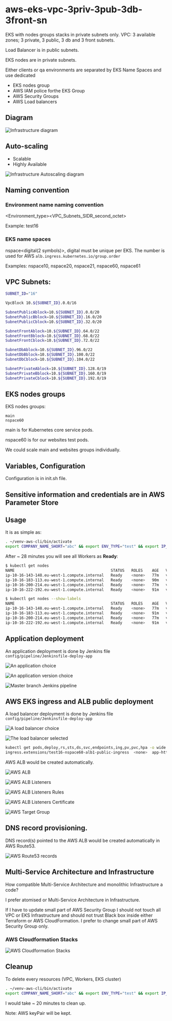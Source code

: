 # aws-eks-vpc-3priv-3pub-3db-3front-sn

EKS with nodes groups stacks in private subnets only. VPC: 3 available zones; 3 private, 3 public, 3 db and 3 front subnets.

Load Balancer is in public subnets.

EKS nodes are in private subnets.

Either clients or qa environments are separated by EKS Name Spaces and use dedicated
- EKS nodes group
- AWS IAM police forthe EKS Group
- AWS Security Groups
- AWS Load balancers

## Diagram

![Infrastructure diagram](images/aws-eks-vpc-3priv-3pub-3db-3front-sn_diagram.png)

## Auto-scaling

- Scalable
- Highly Available

![Infrastructure Autoscaling diagram](images/aws-eks-vpc-3priv-3pub-3db-3front-sn_Autoscaling_diagram.png)

## Naming convention
### Environment name naming convention

<Environment_type><VPC_Subnets_SIDR_second_octet>

Example: test16

### EKS name spaces

nspace<digital(2 symbols)>, digital must be unique per EKS. The number is used for AWS `alb.ingress.kubernetes.io/group.order`

Examples: nspace10, nspace20, nspace21, nspace60, nspace61

## VPC Subnets:
```bash
SUBNET_ID="16"

VpcBlock 10.${SUBNET_ID}.0.0/16

SubnetPublicAblock=10.${SUBNET_ID}.0.0/20
SubnetPublicBblock=10.${SUBNET_ID}.16.0/20
SubnetPublicCblock=10.${SUBNET_ID}.32.0/20

SubnetFrontAblock=10.${SUBNET_ID}.64.0/22
SubnetFrontBblock=10.${SUBNET_ID}.68.0/22
SubnetFrontCblock=10.${SUBNET_ID}.72.0/22

SubnetDbAblock=10.${SUBNET_ID}.96.0/22
SubnetDbBblock=10.${SUBNET_ID}.100.0/22
SubnetDbCblock=10.${SUBNET_ID}.104.0/22

SubnetPrivateAblock=10.${SUBNET_ID}.128.0/19
SubnetPrivateBblock=10.${SUBNET_ID}.160.0/19
SubnetPrivateCblock=10.${SUBNET_ID}.192.0/19
```

## EKS nodes groups

EKS nodes groups:
```
main
nspace60
```

main is for Kubernetes core service pods.

nspace60 is for our websites test pods.

We could scale main and websites groups individually.

## Variables, Configuration

Configuration is in init.sh file.

## Sensitive information and credentials are in AWS Parameter Store

## Usage

It is as simple as:
```bash
. ~/venv-aws-cli/bin/activate
export COMPANY_NAME_SHORT="abc" && export ENV_TYPE="test" && export IP_2ND_OCTET="16" && export NSPACE="nspace60" && export APP_NAME="app-http-content-from-git" && export CI_CD_DEPLOY=false && bash -c "./bin/deploy-env-full.sh"
```

After ~ 28 minutes you will see all Workers as **Ready**:
```bash
$ kubectl get nodes
NAME                                          STATUS   ROLES    AGE   VERSION
ip-10-16-143-148.eu-west-1.compute.internal   Ready    <none>   77m   v1.18.9-eks-d1db3c
ip-10-16-183-113.eu-west-1.compute.internal   Ready    <none>   90m   v1.18.9-eks-d1db3c
ip-10-16-200-214.eu-west-1.compute.internal   Ready    <none>   77m   v1.18.9-eks-d1db3c
ip-10-16-222-192.eu-west-1.compute.internal   Ready    <none>   91m   v1.18.9-eks-d1db3c

$ kubectl get nodes --show-labels
NAME                                          STATUS   ROLES    AGE   VERSION              LABELS
ip-10-16-143-148.eu-west-1.compute.internal   Ready    <none>   77m   v1.18.9-eks-d1db3c   beta.kubernetes.io/arch=amd64,beta.kubernetes.io/instance-type=t3.xlarge,beta.kubernetes.io/os=linux,failure-domain.beta.kubernetes.io/region=eu-west-1,failure-domain.beta.kubernetes.io/zone=eu-west-1a,kubernetes.io/arch=amd64,kubernetes.io/hostname=ip-10-16-143-148.eu-west-1.compute.internal,kubernetes.io/os=linux,node.kubernetes.io/instance-type=t3.xlarge,nodesgroup=nspace60,topology.kubernetes.io/region=eu-west-1,topology.kubernetes.io/zone=eu-west-1a
ip-10-16-183-113.eu-west-1.compute.internal   Ready    <none>   91m   v1.18.9-eks-d1db3c   beta.kubernetes.io/arch=amd64,beta.kubernetes.io/instance-type=t3a.small,beta.kubernetes.io/os=linux,failure-domain.beta.kubernetes.io/region=eu-west-1,failure-domain.beta.kubernetes.io/zone=eu-west-1b,kubernetes.io/arch=amd64,kubernetes.io/hostname=ip-10-16-183-113.eu-west-1.compute.internal,kubernetes.io/os=linux,node.kubernetes.io/instance-type=t3a.small,nodesgroup=main,topology.kubernetes.io/region=eu-west-1,topology.kubernetes.io/zone=eu-west-1b
ip-10-16-200-214.eu-west-1.compute.internal   Ready    <none>   77m   v1.18.9-eks-d1db3c   beta.kubernetes.io/arch=amd64,beta.kubernetes.io/instance-type=t3.xlarge,beta.kubernetes.io/os=linux,failure-domain.beta.kubernetes.io/region=eu-west-1,failure-domain.beta.kubernetes.io/zone=eu-west-1c,kubernetes.io/arch=amd64,kubernetes.io/hostname=ip-10-16-200-214.eu-west-1.compute.internal,kubernetes.io/os=linux,node.kubernetes.io/instance-type=t3.xlarge,nodesgroup=nspace60,topology.kubernetes.io/region=eu-west-1,topology.kubernetes.io/zone=eu-west-1c
ip-10-16-222-192.eu-west-1.compute.internal   Ready    <none>   91m   v1.18.9-eks-d1db3c   beta.kubernetes.io/arch=amd64,beta.kubernetes.io/instance-type=t3a.small,beta.kubernetes.io/os=linux,failure-domain.beta.kubernetes.io/region=eu-west-1,failure-domain.beta.kubernetes.io/zone=eu-west-1c,kubernetes.io/arch=amd64,kubernetes.io/hostname=ip-10-16-222-192.eu-west-1.compute.internal,kubernetes.io/os=linux,node.kubernetes.io/instance-type=t3a.small,nodesgroup=main,topology.kubernetes.io/region=eu-west-1,topology.kubernetes.io/zone=eu-west-1c
```

## Application deployment

An application deployment is done by Jenkins file `config/pipeline/Jenkinsfile-deploy-app`

![An application choice](images/20201213-153724-screenshot.png)

![An application version choice](images/20201213-182910-screenshot.png)

![Master branch Jenkins pipeline](images/20201213-181301-screenshot.png)

## AWS EKS ingress and ALB public deployment

A load balancer deployment is done by Jenkins file `config/pipeline/Jenkinsfile-deploy-app`

![A load balancer choice](images/20201213-162520-screenshot.png)

![The load balancer selected](images/20201213-162532-screenshot.png)

```bash
kubectl get pods,deploy,rs,sts,ds,svc,endpoints,ing,pv,pvc,hpa -o wide -n nspace60 | grep test16-nspace60-alb1-public
ingress.extensions/test16-nspace60-alb1-public-ingress  <none>  app-http-content-from-git.test16-nspace60.example.com  80  5m57s
```

AWS ALB would be created automatically.

![AWS ALB](images/20201213-171437-screenshot.png)

![AWS ALB Listeners](images/20201213-171500-screenshot.png)

![AWS ALB Listeners Rules](images/20201213-171635-screenshot.png)

![AWS ALB Listeners Certificate](images/20201213-171533-screenshot.png)

![AWS Target Group](images/20201213-171746-screenshot.png)

## DNS record provisioning.

DNS record(s) pointed to the AWS ALB would be created automatically in AWS Route53.

![AWS Route53 records](images/20201213-172013-screenshot.png)

## Multi-Service Architecture and Infrastructure

How compatible Multi-Service Architecture and monolithic Infrastructure a code?

I prefer atomised or Multi-Service Architecture in Infrastructure.

If I have to update small part of AWS Security Group I should not touch all VPC or EKS Infrastructure and should not trust Black box inside either Terraform or AWS CloudFormation. I prefer to change small part of AWS Security Group only.

### AWS Cloudformation Stacks

![AWS Cloudformation Stacks](images/20201214-101220-AWS-CloudFormation-stacks.png)

## Cleanup

To delete every resources (VPC, Workers, EKS cluster)
```bash
. ~/venv-aws-cli/bin/activate
export COMPANY_NAME_SHORT="abc" && export ENV_TYPE="test" && export IP_2ND_OCTET="16" && export NSPACE="nspace60" && export APP_NAME="app-http-content-from-git" && bash -c ". ./bin/lib_cfn.sh && eksCleanup"
```

I would take ~ 20 minutes to clean up.

Note: AWS keyPair will be kept.
